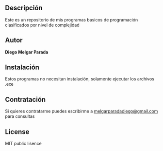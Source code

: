 ## Descripción

Este es un repositorio de mis programas basicos de programación clasificados por nivel de complejidad

## Autor
**Diego Melgar Parada**

## Instalación 
Estos programas no necesitan instalación, solamente ejecutar los archivos .exe 

## Contratación
Si quieres contratarme puedes escribirme a melgarparadadiego@gmail.com para consultas

## License
MIT public lisence
